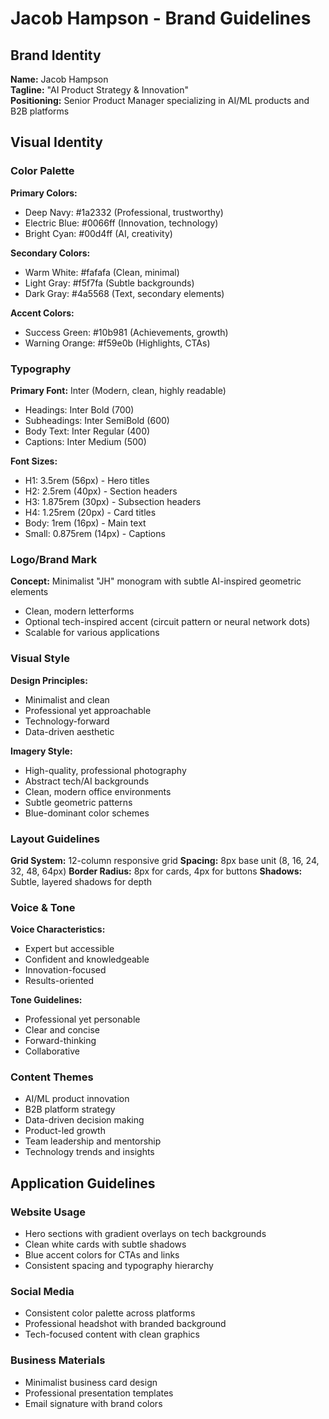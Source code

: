 # Jacob Hampson - Brand Guidelines

## Brand Identity
**Name:** Jacob Hampson  
**Tagline:** "AI Product Strategy & Innovation"  
**Positioning:** Senior Product Manager specializing in AI/ML products and B2B platforms

## Visual Identity

### Color Palette
**Primary Colors:**
- Deep Navy: #1a2332 (Professional, trustworthy)
- Electric Blue: #0066ff (Innovation, technology)
- Bright Cyan: #00d4ff (AI, creativity)

**Secondary Colors:**
- Warm White: #fafafa (Clean, minimal)
- Light Gray: #f5f7fa (Subtle backgrounds)
- Dark Gray: #4a5568 (Text, secondary elements)

**Accent Colors:**
- Success Green: #10b981 (Achievements, growth)
- Warning Orange: #f59e0b (Highlights, CTAs)

### Typography
**Primary Font:** Inter (Modern, clean, highly readable)
- Headings: Inter Bold (700)
- Subheadings: Inter SemiBold (600)
- Body Text: Inter Regular (400)
- Captions: Inter Medium (500)

**Font Sizes:**
- H1: 3.5rem (56px) - Hero titles
- H2: 2.5rem (40px) - Section headers
- H3: 1.875rem (30px) - Subsection headers
- H4: 1.25rem (20px) - Card titles
- Body: 1rem (16px) - Main text
- Small: 0.875rem (14px) - Captions

### Logo/Brand Mark
**Concept:** Minimalist "JH" monogram with subtle AI-inspired geometric elements
- Clean, modern letterforms
- Optional tech-inspired accent (circuit pattern or neural network dots)
- Scalable for various applications

### Visual Style
**Design Principles:**
- Minimalist and clean
- Professional yet approachable
- Technology-forward
- Data-driven aesthetic

**Imagery Style:**
- High-quality, professional photography
- Abstract tech/AI backgrounds
- Clean, modern office environments
- Subtle geometric patterns
- Blue-dominant color schemes

### Layout Guidelines
**Grid System:** 12-column responsive grid
**Spacing:** 8px base unit (8, 16, 24, 32, 48, 64px)
**Border Radius:** 8px for cards, 4px for buttons
**Shadows:** Subtle, layered shadows for depth

### Voice & Tone
**Voice Characteristics:**
- Expert but accessible
- Confident and knowledgeable
- Innovation-focused
- Results-oriented

**Tone Guidelines:**
- Professional yet personable
- Clear and concise
- Forward-thinking
- Collaborative

### Content Themes
- AI/ML product innovation
- B2B platform strategy
- Data-driven decision making
- Product-led growth
- Team leadership and mentorship
- Technology trends and insights

## Application Guidelines

### Website Usage
- Hero sections with gradient overlays on tech backgrounds
- Clean white cards with subtle shadows
- Blue accent colors for CTAs and links
- Consistent spacing and typography hierarchy

### Social Media
- Consistent color palette across platforms
- Professional headshot with branded background
- Tech-focused content with clean graphics

### Business Materials
- Minimalist business card design
- Professional presentation templates
- Email signature with brand colors

